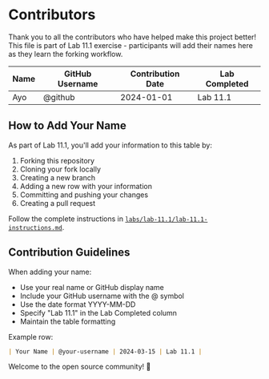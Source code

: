 # Contributors

Thank you to all the contributors who have helped make this project better! This file is part of Lab 11.1 exercise - participants will add their names here as they learn the forking workflow.

| Name | GitHub Username | Contribution Date | Lab Completed |
|------|----------------|-------------------|---------------|
| Ayo | @github | 2024-01-01 | Lab 11.1 |

## How to Add Your Name

As part of Lab 11.1, you'll add your information to this table by:

1. Forking this repository
2. Cloning your fork locally
3. Creating a new branch
4. Adding a new row with your information
5. Committing and pushing your changes
6. Creating a pull request

Follow the complete instructions in [`labs/lab-11.1/lab-11.1-instructions.md`](labs/lab-11.1/lab-11.1-instructions.md).

## Contribution Guidelines

When adding your name:
- Use your real name or GitHub display name
- Include your GitHub username with the @ symbol
- Use the date format YYYY-MM-DD
- Specify "Lab 11.1" in the Lab Completed column
- Maintain the table formatting

Example row:
```markdown
| Your Name | @your-username | 2024-03-15 | Lab 11.1 |
```

Welcome to the open source community! 🎉
